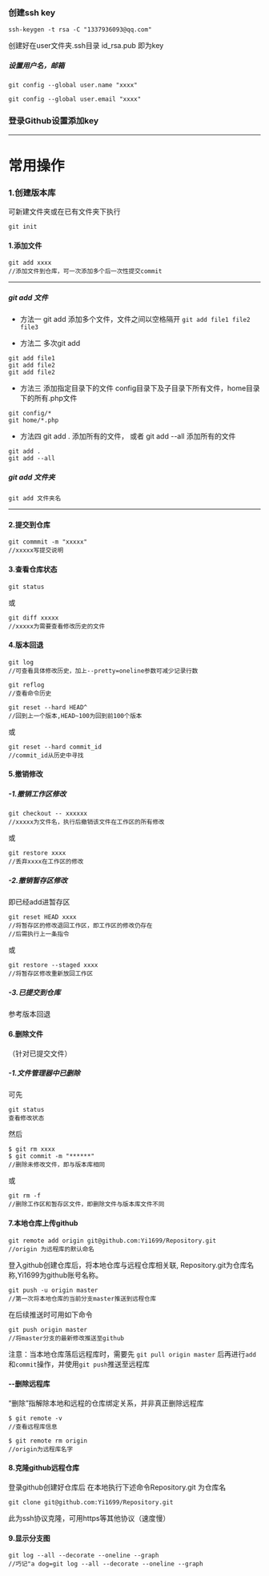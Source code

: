 ### 创建ssh key

```
ssh-keygen -t rsa -C "1337936093@qq.com"
```
创建好在user文件夹.ssh目录
id_rsa.pub 即为key

##### 设置用户名，邮箱
```
git config --global user.name "xxxx"

git config --global user.email "xxxx"
```

### 登录Github设置添加key

---
# 常用操作

### 1.创建版本库
可新建文件夹或在已有文件夹下执行
````
git init
````
#### 1.添加文件
```
git add xxxx
//添加文件到仓库，可一次添加多个后一次性提交commit
```
---
##### git add 文件
- 方法一 git add 添加多个文件，文件之间以空格隔开
`git add file1 file2 file3`

- 方法二 多次git add
```
git add file1
git add file2
git add file2
```

- 方法三 添加指定目录下的文件
config目录下及子目录下所有文件，home目录下的所有.php文件
```
git config/*
git home/*.php
```

- 方法四 git add . 添加所有的文件， 或者 git add --all 添加所有的文件
```
git add .
git add --all
```


##### git add 文件夹
`git add 文件夹名`

---
#### 2.提交到仓库
```
git commmit -m "xxxxx"
//xxxxx写提交说明
```
#### 3.查看仓库状态
```
git status
```
或
```
git diff xxxxx
//xxxxx为需要查看修改历史的文件
```
#### 4.版本回退
```
git log
//可查看具体修改历史，加上--pretty=oneline参数可减少记录行数
```

```
git reflog
//查看命令历史
```

```
git reset --hard HEAD^
//回到上一个版本,HEAD~100为回到前100个版本
```
或
```
git reset --hard commit_id
//commit_id从历史中寻找
```
#### 5.撤销修改
##### -1.撤销工作区修改
```
git checkout -- xxxxxx
//xxxxx为文件名，执行后撤销该文件在工作区的所有修改
```
或
```
git restore xxxx
//丢弃xxxx在工作区的修改
```
##### -2.撤销暂存区修改

即已经add进暂存区
```
git reset HEAD xxxx
//将暂存区的修改退回工作区，即工作区的修改仍存在
//后需执行上一条指令
```
或
```
git restore --staged xxxx
//将暂存区修改重新放回工作区
```
##### -3.已提交到仓库
参考版本回退
#### 6.删除文件
（针对已提交文件）
##### -1.文件管理器中已删除
可先
```
git status 
查看修改状态
```
然后
```
$ git rm xxxx
$ git commit -m "******"
//删除未修改文件，即与版本库相同
```
或
```
git rm -f
//删除工作区和暂存区文件，即删除文件与版本库文件不同
```

#### 7.本地仓库上传github
```
git remote add origin git@github.com:Yi1699/Repository.git
//origin 为远程库的默认命名
```
登入github创建仓库后，将本地仓库与远程仓库相关联, Repository.git为仓库名称,Yi1699为github账号名称。

```
git push -u origin master
//第一次将本地仓库的当前分支master推送到远程仓库
```
在后续推送时可用如下命令
```
git push origin master
//将master分支的最新修改推送至github
```
注意：当本地仓库落后远程库时，需要先
`git pull origin master`
后再进行`add`和`commit`操作，并使用`git push`推送至远程库


#### --删除远程库
“删除”指解除本地和远程的仓库绑定关系，并非真正删除远程库
```
$ git remote -v
//查看远程库信息

$ git remote rm origin
//origin为远程库名字
```

#### 8.克隆github远程仓库
登录github创建好仓库后
在本地执行下述命令Repository.git 为仓库名
```
git clone git@github.com:Yi1699/Repository.git
```
此为ssh协议克隆，可用https等其他协议（速度慢）

#### 9.显示分支图
```
git log --all --decorate --oneline --graph
//巧记"a dog=git log --all --decorate --oneline --graph
```